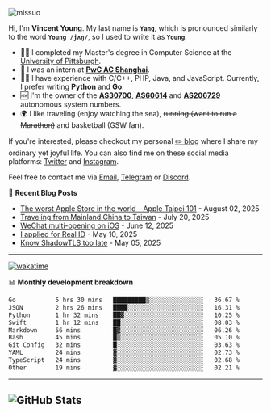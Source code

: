 <p align="left"> <img src="https://komarev.com/ghpvc/?username=missuo&label=Profile%20views&color=0e75b6&style=flat" alt="missuo" /> </p>

Hi, I'm **Vincent Young**. My last name is **`Yang`**, which is pronounced similarly to the word **`Young /jʌŋ/`**, so I used to write it as **`Young`**.

- 👨‍🎓 I completed my Master's degree in Computer Science at the [University of Pittsburgh](https://www.pitt.edu).
- 💼 I was an intern at **[PwC AC Shanghai](https://www.linkedin.com/company/pwc-ac-shanghai/)**.
- 👨‍💻 I have experience with C/C++, PHP, Java, and JavaScript. Currently, I prefer writing **Python** and **Go**.
- 🆕 I'm the owner of the **[AS30700](https://bgp.tools/as/30700)**, **[AS60614](https://bgp.tools/as/60614)** and **[AS206729](https://bgp.tools/as/206729)** autonomous system numbers.
- 🌍 I like traveling (enjoy watching the sea), ~~running (want to run a Marathon)~~ and basketball (GSW fan).

If you're interested, please checkout my personal [✏️ blog](https://missuo.me/) where I share my ordinary yet joyful life. You can also find me on these social media platforms: [Twitter](https://twitter.com/m1ssuo) and [Instagram](https://www.instagram.com/missuo.me).

Feel free to contact me via [Email](mailto:me@owo.nz), [Telegram](https://t.me/missuo) or [Discord](https://discordapp.com/users/missuo#7448).

📝 **Recent Blog Posts**
- [The worst Apple Store in the world - Apple Taipei 101](https://missuo.me/posts/taipei-101-apple-store/) - August 02, 2025
- [Traveling from Mainland China to Taiwan](https://missuo.me/posts/china-to-taiwan/) - July 20, 2025
- [WeChat multi-opening on iOS](https://missuo.me/posts/wechat-ios-multi-open/) - June 12, 2025
- [I applied for Real ID](https://missuo.me/posts/real-id/) - May 10, 2025
- [Know ShadowTLS too late](https://missuo.me/posts/shadowtls/) - May 05, 2025

-------

[![wakatime](https://wakatime.com/badge/user/c13cd961-40ca-417a-afb6-1f9ea8ac295c.svg)](https://wakatime.com/@missuo)

📊 **Monthly development breakdown**
<!--START_SECTION:waka-->

```txt
Go           5 hrs 30 mins   █████████▒░░░░░░░░░░░░░░░   36.67 %
JSON         2 hrs 26 mins   ████░░░░░░░░░░░░░░░░░░░░░   16.31 %
Python       1 hr 32 mins    ██▓░░░░░░░░░░░░░░░░░░░░░░   10.25 %
Swift        1 hr 12 mins    ██░░░░░░░░░░░░░░░░░░░░░░░   08.03 %
Markdown     56 mins         █▓░░░░░░░░░░░░░░░░░░░░░░░   06.26 %
Bash         45 mins         █▒░░░░░░░░░░░░░░░░░░░░░░░   05.10 %
Git Config   32 mins         █░░░░░░░░░░░░░░░░░░░░░░░░   03.63 %
YAML         24 mins         ▓░░░░░░░░░░░░░░░░░░░░░░░░   02.73 %
TypeScript   24 mins         ▓░░░░░░░░░░░░░░░░░░░░░░░░   02.68 %
Other        19 mins         ▓░░░░░░░░░░░░░░░░░░░░░░░░   02.21 %
```

<!--END_SECTION:waka-->

-------

![GitHub Stats](https://github-readme-stats-opal-alpha-76.vercel.app/api?username=missuo&show_icons=true&theme=transparent)
-------

